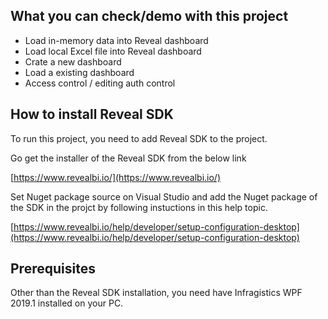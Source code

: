 ## What you can check/demo with this project

- Load in-memory data into Reveal dashboard
- Load local Excel file into Reveal dashboard
- Crate a new dashboard
- Load a existing dashboard
- Access control / editing auth control

## How to install Reveal SDK

To run this project, you need to add Reveal SDK to the project.

Go get the installer of the Reveal SDK from the below link

[https://www.revealbi.io/](https://www.revealbi.io/)

Set Nuget package source on Visual Studio and add the Nuget package of the SDK in the projct by following instuctions in this help topic.

[https://www.revealbi.io/help/developer/setup-configuration-desktop](https://www.revealbi.io/help/developer/setup-configuration-desktop)

## Prerequisites

Other than the Reveal SDK installation, you need have Infragistics WPF 2019.1 installed on your PC.